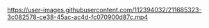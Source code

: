 

https://user-images.githubusercontent.com/112394032/211685323-3c082578-ce38-45ac-ac4d-fc070900d87c.mp4

